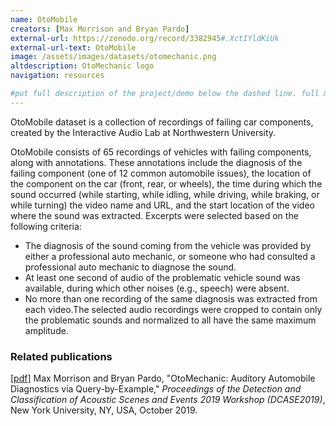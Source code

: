 ```yaml
---
name: OtoMobile
creators: [Max Morrison and Bryan Pardo]
external-url: https://zenodo.org/record/3382945#.XctIYldKiUk
external-url-text: OtoMobile
image: /assets/images/datasets/otomechanic.png
altdescription: OtoMechanic logo
navigation: resources

#put full description of the project/demo below the dashed line. full markdown is supported.
---
```


OtoMobile dataset is a collection of recordings of failing car components, created by the Interactive Audio Lab at Northwestern University.

 OtoMobile consists of 65 recordings of vehicles with failing components, along with annotations. These annotations include the diagnosis of the failing component (one of 12 common automobile issues), the location of the component on the car (front, rear, or wheels), the time during which the sound occurred (while starting, while idling, while driving, while braking, or while turning) the video name and URL, and the start location of the video where the sound was extracted. Excerpts were selected based on the following criteria:

- The diagnosis of the sound coming from the vehicle was provided by either a professional auto mechanic, or someone who had consulted a professional auto mechanic to diagnose the sound.
- At least one second of audio of the problematic vehicle sound was available, during which other noises (e.g., speech) were absent.
- No more than one recording of the same diagnosis was extracted from each video.The selected audio recordings were cropped to contain only the problematic sounds and normalized to all have the same maximum amplitude.

### Related publications

[[pdf]](/assets/papers/mm_bp_dcase_2019_cr.pdf) Max Morrison and Bryan Pardo, "OtoMechanic: Auditory Automobile Diagnostics via Query-by-Example," _Proceedings of the Detection and Classification of Acoustic Scenes and Events 2019 Workshop (DCASE2019)_, New York University, NY, USA, October 2019.

